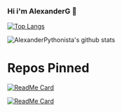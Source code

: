 ### Hi i'm AlexanderG 🥇
[![Top Langs](https://github-readme-stats.vercel.app/api/top-langs/?username=AlexanderPythonista&layout=compact&theme=dracula)](https://github.com/AlexanderPythonista/github-readme-stats)



![AlexanderPythonista's github stats](https://github-readme-stats.vercel.app/api?username=AlexanderPythonista&show_icons=true&theme=radical)


# Repos Pinned
[![ReadMe Card](https://github-readme-stats.vercel.app/api/pin/?username=AlexanderPythonista&repo=php_mysql_crud&show_owner=true&theme=dracula)](https://github.com/AlexanderPythonista/php_mysql_crud)

[![ReadMe Card](https://github-readme-stats.vercel.app/api/pin/?username=AlexanderPythonista&repo=App-Task&show_owner=true&theme=dracula)](https://github.com/AlexanderPythonista/App-Task)

<!--
**AlexanderG-Developers/AlexanderG-Developers** is a ✨ _special_ ✨ repository because its `README.md` (this file) appears on your GitHub profile.

Here are some ideas to get you started:

- 🔭 I’m currently working on ...
- 🌱 I’m currently learning ...
- 👯 I’m looking to collaborate on ...
- 🤔 I’m looking for help with ...
- 💬 Ask me about ...
- 📫 How to reach me: ...
- 😄 Pronouns: ...
- ⚡ Fun fact: ...
-->
